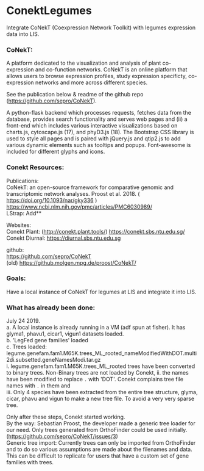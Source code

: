 # ConektLegumes
Integrate CoNekT (Coexpression Network Toolkit) with legumes expression data into LIS. 

### CoNekT:
A platform dedicated to the visualization and analysis of plant co-expression and co-function networks.
CoNekT is an online platform that allows users to browse expression profiles, study expression specificty, co-expression networks and more across different species.

See the publication below & readme of the github repo (https://github.com/sepro/CoNekT).     

A python-flask backend which processes requests, fetches data from the database, provides search functionality and serves web pages and (ii) a front-end which includes various interactive visualizations based on charts.js, cytoscape.js (17), and phyD3.js (18). The Bootstrap CSS library is used to style all pages and is paired with jQuery.js and qtip2.js to add various dynamic elements such as tooltips and popups. Font-awesome is included for different glyphs and icons.

### Conekt Resources:
Publications:    
CoNekT: an open-source framework for comparative genomic and transcriptomic network analyses. Proost et al. 2018. ( https://doi.org/10.1093/nar/gky336 )    
https://www.ncbi.nlm.nih.gov/pmc/articles/PMC6030989/     
LStrap: Add**     
    
Websites:    
Conekt Plant: (http://conekt.plant.tools/)   https://conekt.sbs.ntu.edu.sg/    
Conekt Diurnal:   https://diurnal.sbs.ntu.edu.sg    

github:    
https://github.com/sepro/CoNekT      
(old) https://github.molgen.mpg.de/proost/CoNekT/       

### Goals:
Have a local instance of CoNekT for legumes at LIS and integrate it into LIS.    

### What has already been done:

July 24 2019.    
a. A local instance is already running in a VM (adf spun at fisher). It has glyma1, phavu1, cicar1, vigun1 datasets loaded.    
b. 'LegFed gene families' loaded    
c. Trees loaded: legume.genefam.fam1.M65K.trees_ML_rooted_nameModifiedWithDOT.multi2di.subsetted.geneNamesModi.tar.gz	  
    i.  legume.genefam.fam1.M65K.trees_ML_rooted trees have been converted to binary trees. Non-Binary trees are not loaded by Conekt, 
    ii. the names have been modified to replace `.` with 'DOT'. Conekt complains tree file names with `.` in them and    
    iii. Only 4 species have been extracted from the entire tree structure, glyma, cicar, phavu and vigun to make a new tree file. To avoid a very very sparse tree.  


Only after these steps, Conekt started working.    
By the way: Sebastian Proost, the developer made a generic tree loader for our need. Only trees generated from OrthoFinder could be used initially. (https://github.com/sepro/CoNekT/issues/3)    
Generic tree import:  Currently trees can only be imported from OrthoFinder and to do so various assumptions are made about the filenames and data. This can be difficult to replicate for users that have a custom set of gene families with trees.    




